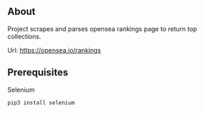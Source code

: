 ## About
Project scrapes and parses opensea rankings page to return top collections.

Url: https://opensea.io/rankings

## Prerequisites
Selenium
```
pip3 install selenium
```

